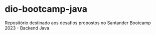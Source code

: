 # dio-bootcamp-java
Repositório destinado aos desafios propostos no Santander Bootcamp 2023 - Backend Java
